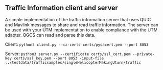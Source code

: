 ## Traffic Information client and server

A simple implementation of the traffic information server that uses QUIC and Mavlink messages to share and read traffic information. The server can be used with your UTM implementation to enable compliance with the UTM adapter. QGCS can read and parse this data. 

Client: `python3 client.py --ca-certs certs/pycacert.pem --port 8053`

Server: `python3 server.py --certificate certs/ssl_cert.pem --private-key certs/ssl_key.pem --port 8053 -input-file ../testdata/trafficsamples/singleHelicopterMakingUturn/traffic`

